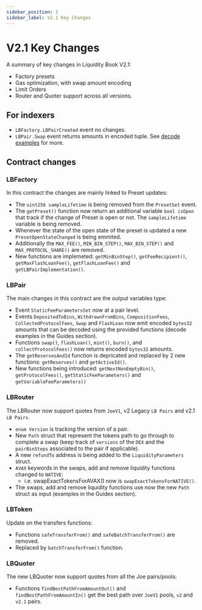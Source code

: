 ```yaml
---
sidebar_position: 1
sidebar_label: V2.1 Key Changes
---
```


# V2.1 Key Changes

A summary of key changes in Liquidity Book V2.1: 
- Factory presets
- Gas optimization, with swap amount encoding
- Limit Orders
- Router and Quoter support across all versions. 

## For indexers
- `LBFactory.LBPairCreated` event no changes. 
- `LBPair.Swap` event returns amounts in encoded tuple. See [decode examples](guides/decode-examples) for more.

## Contract changes

### LBFactory

In this contract the changes are mainly linked to Preset updates:
- The `uint256 sampleLifetime` is being removed from the `PresetSet` event.
- The `getPreset()` function now return an additional variable `bool isOpen` that track if the change of Preset is open or not. The `sampleLifetime` variable is being removed.
- Whenever the state of the open state of the preset is updated a new `PresetOpenStateChanged` is being emmited.
- Additionally the `MAX_FEE()`, `MIN_BIN_STEP()`, `MAX_BIN_STEP()` and `MAX_PROTOCOL_SHARE()` are removed.
- New functions are implemeted: `getMinBinStep()`, `getFeeRecipient()`, `getMaxFlashLoanFee()`, `getFlashLoanFee()` and `getLBPairImplementation()`.

### LBPair 

The main changes in this contract are the output variables type:
- Event `StaticFeeParametersSet` now at a pair level.
- Events `DepositedToBins`, `WithdrawnFromBins`, `CompositionFees`, `CollectedProtocolFees`, `Swap` and `FlashLoan` now emit encoded `bytes32` amounts that can be decoded using the provided functions (decode examples in the Guides section).
- Functions `swap()`, `flashLoan()`, `mint()`, `burn()`, and `collectProtocolFees()` now returns encoded `bytes32` amounts.
- The `getReservesAndId` function is depricated and replaced by 2 new functions: `getReserves()` and `getActiveId()`.
- New functions being introduced: `getNextNonEmptyBin()`, `getProtocolFees()`, `getStaticFeeParameters()` and `getVariableFeeParameters()`

### LBRouter 

The LBRouter now support quotes from `JoeV1`, v2 Legacy `LB Pairs` and v2.1 `LB Pairs`.
- `enum Version` is tracking the version of a pair.
- New `Path` struct that represent the tokens path to go through to complete a swap (keep track of `versions` of the `DEX` and the `pairBinSteps` associated to the pair if applicable).
- A new `refundTo` address is being added to the `LiquidityParameters` struct.
- `AVAX` keywords in the swaps, add and remove liquidity functions changed to `NATIVE`:
    - i.e. swapExactTokensForAVAX() now is `swapExactTokensForNATIVE()`.
- The swaps, add and remove liquidity functions use now the new `Path` struct as input (examples in the Guides section).

### LBToken

Update on the transfers functions:
- Functions `safeTransferFrom()` and `safeBatchTransferFrom()` are removed.
- Replaced by `batchTransferFrom()` function.

### LBQuoter

The new LBQuoter now support quotes from all the Joe pairs/pools:
- Functions `findBestPathFromAmountOut()` and `findBestPathFromAmountIn()` get the best path over `JoeV1` pools, `v2` and `v2.1` pairs.
